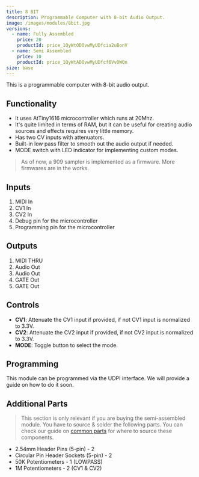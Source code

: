 ```yaml
---
title: 8 BIT
description: Programmable Computer with 8-bit Audio Output.
image: /images/modules/8bit.jpg
versions:
  - name: Fully Assembled
    price: 20
    productId: price_1QyWtODOvwMyUDfcia2uBonV
  - name: Semi Assembled
    price: 10
    productId: price_1QyWtADOvwMyUDfcf6VvOWQn
size: base
---
```


This is a programmable computer with 8-bit audio output.

## Functionality

* It uses AtTiny1616 microcontroller which runs at 20Mhz.
* It's quite limited in terms of RAM, but it can be useful for creating audio sources and effects requires very little memory.
* Has two CV inputs with attenuators.
* Built-in low pass filter to smooth out the audio output if needed.
* MODE switch with LED indicator for implementing custom modes.

> As of now, a 909 sampler is implemented as a firmware. More firmwares are in the works.

## Inputs

1. MIDI In
2. CV1 In
3. CV2 In
4. Debug pin for the microcontroller
5. Programming pin for the microcontroller

## Outputs

1. MIDI THRU
2. Audio Out
3. Audio Out
4. GATE Out
5. GATE Out

## Controls

* **CV1**: Attenuate the CV1 input if provided, if not CV1 input is normalized to 3.3V.
* **CV2**: Attenuate the CV2 input if provided, if not CV2 input is normalized to 3.3V.
* **MODE**: Toggle button to select the mode.


## Programming

This module can be programmed via the UDPI interface. We will provide a guide on how to do it soon.

## Additional Parts

> This section is only relevant if you are buying the semi-assembled module. You have to source & solder the following parts. You can check our guide on [common parts](/docs/technical-details/common-parts) for where to source these components.

* 2.54mm Header Pins (5-pin) - 2
* Circular Pin Header Sockets (5-pin) - 2
* 50K Potentiometers - 1 (LOWPASS)
* 1M Potentiometers - 2 (CV1 & CV2)

